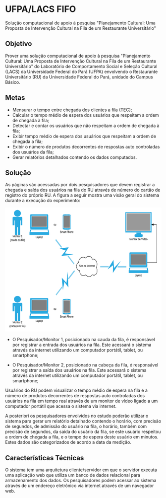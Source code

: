 # UFPA/LACS FIFO

Solução computacional de apoio à pesquisa "Planejamento Cultural: Uma Proposta de Intervenção Cultural na Fila de um Restaurante Universitário"

## Objetivo

Prover uma solução computacional de apoio à pesquisa "Planejamento Cultural: Uma Proposta de Intervenção Cultural na Fila de um Restaurante Universitário" do Laboratório de Comportamento Social e Seleção Cultural (LACS) da Universidade Federal do Pará (UFPA) envolvendo o Restaurante Universitário (RU) da Universidade Federal do Pará, unidade do Campus Básico.

## Metas

- Mensurar o tempo entre chegada dos clientes a fila (TEC);
- Calcular o tempo médio de espera dos usuários que respeitam a ordem de chegada à fila;
- Detectar e contar os usuários que não respeitam a ordem de chegada à fila;
- Exibir tempo médio de espera dos usuários que respeitam a ordem de chegada a fila;
- Exibir o número de produtos decorrentes de respostas auto controladas dos usuários da fila;
- Gerar relatórios detalhados contendo os dados computados.

## Solução

As páginas são acessadas por dois pesquisadores que devem registrar a chegada e saída dos usuários na fila do RU através de número do cartão de registro do próprio RU. A figura a seguir mostra uma visão geral do sistema durante a execução do experimento:

<img src="/docs/system-chart.png"
     alt="Visão geral do sistema durante a execução do experimento"
     height="400" />

- O Pesquisador/Monitor 1, posicionado na cauda da fila, é responsável por registrar a entrada dos usuários na fila. Este acessará o sistema através da internet utilizando um computador portátil, tablet, ou smartphone;

- O Pesquisador/Monitor 2, posicionado na cabeça da fila, é responsável por registrar a saída dos usuários na fila. Este acessará o sistema através da internet utilizando um computador portátil, tablet, ou smartphone;

Usuários do RU podem visualizar o tempo médio de espera na fila e a número de produtos decorrentes de respostas auto controladas dos usuários na fila em tempo real através de um monitor de vídeo ligado a um computador portátil que acessa o sistema via internet.

A posteriori os pesquisadores envolvidos no estudo poderão utilizar o sistema para gerar um relatório detalhado contendo o horário, com precisão de segundos, de admissão do usuário na fila, o horário, também com precisão de segundos, da saída do usuário da fila, se este usuário respeitou a ordem de chegada a fila, e o tempo de espera deste usuário em minutos. Estes dados são categorizados de acordo a data da medição.
  
## Características Técnicas

O sistema tem uma arquitetura cliente/servidor em que o servidor executa uma aplicação web que utiliza um banco de dados relacional para armazenamento dos dados. Os pesquisadores podem acessar ao sistema através de um endereço eletrônico via internet através de um navegador web.
